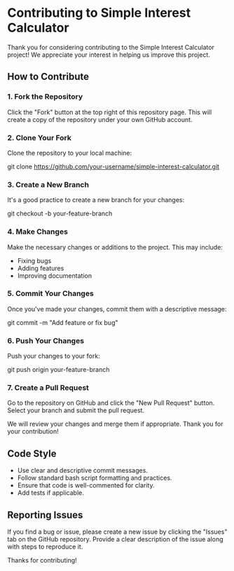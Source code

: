 # Contributing to Simple Interest Calculator

Thank you for considering contributing to the Simple Interest Calculator project! We appreciate your interest in helping us improve this project.

## How to Contribute

### 1. Fork the Repository

Click the "Fork" button at the top right of this repository page. This will create a copy of the repository under your own GitHub account.

### 2. Clone Your Fork

Clone the repository to your local machine:

git clone https://github.com/your-username/simple-interest-calculator.git


### 3. Create a New Branch

It's a good practice to create a new branch for your changes:

git checkout -b your-feature-branch


### 4. Make Changes

Make the necessary changes or additions to the project. This may include:

- Fixing bugs
- Adding features
- Improving documentation

### 5. Commit Your Changes

Once you've made your changes, commit them with a descriptive message:

git commit -m "Add feature or fix bug"


### 6. Push Your Changes

Push your changes to your fork:

git push origin your-feature-branch


### 7. Create a Pull Request

Go to the repository on GitHub and click the "New Pull Request" button. Select your branch and submit the pull request.

We will review your changes and merge them if appropriate. Thank you for your contribution!

## Code Style

- Use clear and descriptive commit messages.
- Follow standard bash script formatting and practices.
- Ensure that code is well-commented for clarity.
- Add tests if applicable.

## Reporting Issues

If you find a bug or issue, please create a new issue by clicking the "Issues" tab on the GitHub repository. Provide a clear description of the issue along with steps to reproduce it.

Thanks for contributing!


